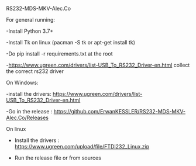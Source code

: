 RS232-MDS-MKV-Alec.Co

For general running:

-Install Python 3.7+

-Install Tk on linux (pacman -S tk or apt-get install tk)

-Do pip install -r requirements.txt at the root

-https://www.ugreen.com/drivers/list-USB_To_RS232_Driver-en.html collect the correct rs232 driver

On Windows: 

-install the drivers: https://www.ugreen.com/drivers/list-USB_To_RS232_Driver-en.html

-Go in the release : https://github.com/ErwanKESSLER/RS232-MDS-MKV-Alec.Co/Releases

On linux

- Install the drivers : https://www.ugreen.com/upload/file/FTDI232_Linux.zip

- Run the release file or from sources
